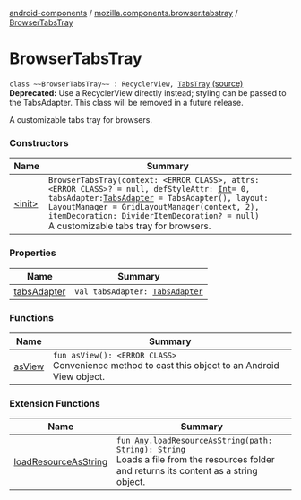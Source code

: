 [android-components](../../index.md) / [mozilla.components.browser.tabstray](../index.md) / [BrowserTabsTray](./index.md)

# BrowserTabsTray

`class ~~BrowserTabsTray~~ : RecyclerView, `[`TabsTray`](../../mozilla.components.concept.tabstray/-tabs-tray/index.md) [(source)](https://github.com/mozilla-mobile/android-components/blob/master/components/browser/tabstray/src/main/java/mozilla/components/browser/tabstray/BrowserTabsTray.kt#L20)
**Deprecated:** Use a RecyclerView directly instead; styling can be passed to the TabsAdapter. This class will be removed in a future release.

A customizable tabs tray for browsers.

### Constructors

| Name | Summary |
|---|---|
| [&lt;init&gt;](-init-.md) | `BrowserTabsTray(context: <ERROR CLASS>, attrs: <ERROR CLASS>? = null, defStyleAttr: `[`Int`](https://kotlinlang.org/api/latest/jvm/stdlib/kotlin/-int/index.html)` = 0, tabsAdapter: `[`TabsAdapter`](../-tabs-adapter/index.md)` = TabsAdapter(), layout: LayoutManager = GridLayoutManager(context, 2), itemDecoration: DividerItemDecoration? = null)`<br>A customizable tabs tray for browsers. |

### Properties

| Name | Summary |
|---|---|
| [tabsAdapter](tabs-adapter.md) | `val tabsAdapter: `[`TabsAdapter`](../-tabs-adapter/index.md) |

### Functions

| Name | Summary |
|---|---|
| [asView](as-view.md) | `fun asView(): <ERROR CLASS>`<br>Convenience method to cast this object to an Android View object. |

### Extension Functions

| Name | Summary |
|---|---|
| [loadResourceAsString](../../mozilla.components.support.test.file/kotlin.-any/load-resource-as-string.md) | `fun `[`Any`](https://kotlinlang.org/api/latest/jvm/stdlib/kotlin/-any/index.html)`.loadResourceAsString(path: `[`String`](https://kotlinlang.org/api/latest/jvm/stdlib/kotlin/-string/index.html)`): `[`String`](https://kotlinlang.org/api/latest/jvm/stdlib/kotlin/-string/index.html)<br>Loads a file from the resources folder and returns its content as a string object. |
